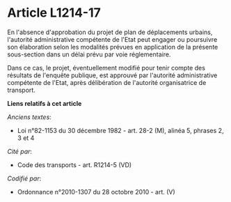 # Article L1214-17

En l'absence d'approbation du projet de plan de déplacements urbains, l'autorité administrative compétente de l'Etat peut
engager ou poursuivre son élaboration selon les modalités prévues en application de la présente sous-section dans un délai
prévu par voie réglementaire.

Dans ce cas, le projet, éventuellement modifié pour tenir compte des résultats de l'enquête publique, est approuvé par
l'autorité administrative compétente de l'Etat, après délibération de l'autorité organisatrice de transport.

**Liens relatifs à cet article**

_Anciens textes_:

  - Loi n°82-1153 du 30 décembre 1982 - art. 28-2 (M), alinéa 5, phrases 2, 3 et 4

_Cité par_:

  - Code des transports - art. R1214-5 (VD)

_Codifié par_:

  - Ordonnance n°2010-1307 du 28 octobre 2010 - art. (V)
